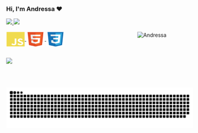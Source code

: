 ### Hi, I'm Andressa ❤

 <div>
  <a href="https://github.com/andressapadilha">
  <img height="170em" src="https://github-readme-stats.vercel.app/api?username=andressapadilha&show_icons=true&theme=dracula&include_all_commits=true&count_private=true"/>
  <img height="170em" src="https://github-readme-stats.vercel.app/api/top-langs/?username=andressapadilha&layout=compact&langs_count=7&theme=dracula"/>
</div>
  
  <div style="display: inline_block"><br>
  <img align="center" alt="Rafa-Js" height="40" width="50" src="https://raw.githubusercontent.com/devicons/devicon/master/icons/javascript/javascript-plain.svg">
  <img align="center" alt="Rafa-HTML" height="40" width="50" src="https://raw.githubusercontent.com/devicons/devicon/master/icons/html5/html5-original.svg">
  <img align="center" alt="Rafa-CSS" height="40" width="50" src="https://raw.githubusercontent.com/devicons/devicon/master/icons/css3/css3-original.svg">
    <img align="right" height="150" width="150" alt="Andressa"src="https://media.giphy.com/media/Lxiuk3GiHaL76uhEcV/giphy.gif?cid=790b76113e2702eed93668b9f99ba9564c54c27377fdfb31&rid=giphy.gif&ct=g"
</div>
 
  ##
 
 <div> 
  <a href="https://www.linkedin.com/in/andressampadilha" target="_blank"><img src="https://img.shields.io/badge/-LinkedIn-%230077B5?style=for-the-badge&logo=linkedin&logoColor=white" target="_blank"></a> 
   
 ![Snake animation](https://github.com/andressapadilha/andressapadilha/blob/output/github-contribution-grid-snake.svg)
 
</div>

